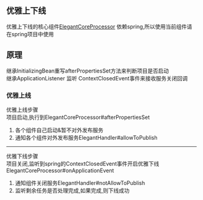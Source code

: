 ## 优雅上下线

优雅上下线的核心组件[ElegantCoreProcessor](src%2Fmain%2Fjava%2Fteam%2Fopentech%2Fusher%2Felegant%2FElegantCoreProcessor.java)
依赖spring,所以使用当前组件请在spring项目中使用

## 原理

继承InitializingBean重写afterPropertiesSet方法来判断项目是否启动  
继承ApplicationListener 监听 ContextClosedEvent事件来接收服务关闭回调

### 优雅上线

优雅上线步骤  
项目启动,执行到ElegantCoreProcessor#afterPropertiesSet

1. 各个组件自己启动&暂不对外发布服务
2. 通知各个组件对外发布服务ElegantHandler#allowToPublish

---

优雅下线步骤  
项目关闭,监听到spring的ContextClosedEvent事件开启优雅下线ElegantCoreProcessor#onApplicationEvent

1. 通知组件关闭服务ElegantHandler#notAllowToPublish
2. 监听剩余任务是否处理完成,如果完成,则下线成功

